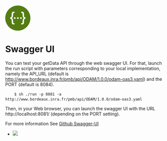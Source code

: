 ![Logo](swagger_logo.png)

# Swagger UI

You can test your getData API through the web swagger UI. For that, launch the run script with parameters corresponding to your local implementation, namely the API_URL (default is http://www.bordeaux.inra.fr/pmb/api/ODAM/1.0.0/odam-oas3.yaml) and the PORT (default is 8084).
```
    $ sh ./run -p 8081 -a http://www.bordeaux.inra.fr/pmb/api/ODAM/1.0.0/odam-oas3.yaml
```
Then, in your Web browser, you can launch the swagger UI with the URL http://localhost:8081/ (depending on the PORT setting).

For more information See [Github Swagger-UI](https://github.com/swagger-api/swagger-ui)

* [![](https://images.microbadger.com/badges/version/swaggerapi/swagger-ui.svg)](https://microbadger.com/images/swaggerapi/swagger-ui "Get your own version badge on microbadger.com")
